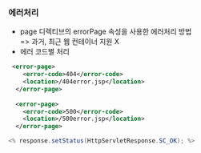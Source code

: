 ### 에러처리
- page 디렉티브의 errorPage 속성을 사용한 에러처리 방법  
  => 과거, 최근 웹 컨테이너 지원 X
- 에러 코드별 처리

```xml
 <error-page>
  	<error-code>404</error-code>
  	<location>/404error.jsp</location>
  </error-page>
  
  <error-page>
  	<error-code>500</error-code>
  	<location>/500error.jsp</location>
  </error-page>
  ```
    
  ```java
  <% response.setStatus(HttpServletResponse.SC_OK); %>
  ```
